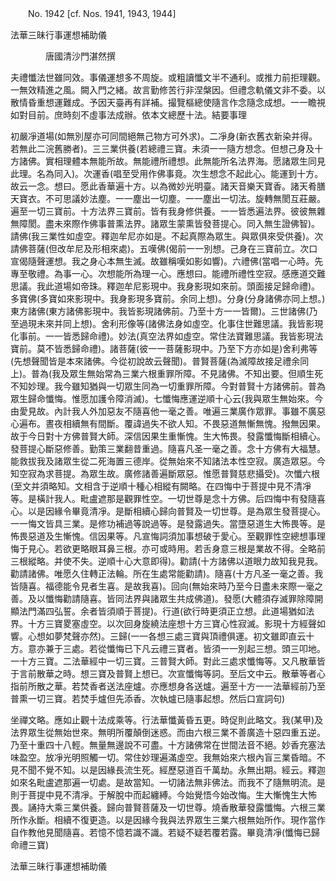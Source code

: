 ﻿　　No. 1942 [cf. Nos. 1941, 1943, 1944]

法華三昧行事運想補助儀

　　　　唐國清沙門湛然撰


夫禮懺法世雖同效。事儀運想多不周旋。或粗讀懺文半不通利。或推力前拒理觀。一無效精進之風。闕入門之緒。故言勤修苦行非涅槃因。但禮念軌儀文非不委。以散情昏重想運難成。予因天臺再有詳補。撮覽樞總使隨言作念隨念成想。一一瞻視如對目前。庶時刻不虛事法成辦。依本文總歷十法。結要事理

初嚴凈道場(如無別屋亦可同間絕無己物方可外求)。二凈身(新衣舊衣新染并得。若無此二浣舊勝者)。三三業供養(若總禮三寶。未須一一隨方想念。但想己身及十方諸佛。實相理體本無能所故。無能禮所禮想。此無能所名法界海。愿諸眾生同見此理。名為同入)。次運香(唱至受用作佛事竟。次生想念不起此心。能運到十方。故云一念。想曰。愿此香華遍十方。以為微妙光明臺。諸天音樂天寶香。諸天肴膳天寶衣。不可思議妙法塵。一一塵出一切塵。一一塵出一切法。旋轉無閡互莊嚴。遍至一切三寶前。十方法界三寶前。皆有我身修供養。一一皆悉遍法界。彼彼無雜無障閡。盡未來際作佛事普熏法界。諸眾生蒙熏皆發菩提心。同入無生證佛智)。請佛(我三業性如虛空。釋迦牟尼亦如是。不起真際為眾生。與眾俱來受供養)。次請佛菩薩(但改牟尼及形相來處)。五嘆佛(偈前一一別想。己身在三寶前立。次口宣偈隨聲運想。我之身心本無生滅。故雖稱嘆如影如響)。六禮佛(當唱一心時。先專至敬禮。為事一心。次想能所為理一心。應想曰。能禮所禮性空寂。感應道交難思議。我此道場如帝珠。釋迦牟尼影現中。我身影現如來前。頭面接足歸命禮)。多寶佛(多寶如來影現中。我身影現多寶前。余同上想)。分身(分身諸佛亦同上想。)東方諸佛(東方諸佛影現中。我皆影現諸佛前。乃至十方一一皆爾)。三世諸佛(乃至過現未來并同上想)。舍利形像等(諸佛法身如虛空。化事住世難思議。我皆影現化事前。一一皆悉歸命禮)。妙法(真空法界如虛空。常住法寶難思議。我皆影現法寶前。莫不皆悉歸命禮)。諸菩薩(彼一一菩薩影現中。乃至下方亦如是)舍利弗等(先想聲聞皆是本來諸佛。今從初說故云聲聞)。普賢菩薩(為滅障故接足禮余同上)。普為(我及眾生無始常為三業六根重罪所障。不見諸佛。不知出要。但順生死不知妙理。我今雖知猶與一切眾生同為一切重罪所障。今對普賢十方諸佛前。普為眾生歸命懺悔。惟愿加護令障消滅)。七懺悔應運逆順十心云(我與眾生無始來。今由愛見故。內計我人外加惡友不隨喜他一毫之善。唯遍三業廣作眾罪。事雖不廣惡心遍布。晝夜相續無有間斷。覆諱過失不欲人知。不畏惡道無慚無愧。撥無因果。故于今日對十方佛普賢大師。深信因果生重慚愧。生大怖畏。發露懺悔斷相續心。發菩提心斷惡修善。勤策三業翻昔重過。隨喜凡圣一毫之善。念十方佛有大福慧。能救拔我及諸眾生從二死海置三德岸。從無始來不知諸法本性空寂。廣造眾惡。今知空寂為求菩提。為眾生故。廣修諸善遍斷眾惡。惟愿普賢慈悲攝受)。次懺六根(至文并須略知。文相含于逆順十種心相縱有闕略。在四悔中于菩提中見不清凈等。是橫計我人。毗盧遮那是觀罪性空。一切世尊是念十方佛。后四悔中有發隨喜心。以是因緣令畢竟清凈。是斷相續心歸向普賢及一切世尊。是為眾生發菩提心。一一悔文皆具三業。是修功補過等說過等。是發露過失。當墮惡道生大怖畏等。是怖畏惡道及生慚愧。信因果等。凡宣悔詞須加事想破于愛心。至觀罪性空總想事理悔于見心。若欲更略眼耳鼻三根。亦可或時用。若舌身意三根是業故不得。全略前三根縱略。并使不失。逆順十心大意即得)。勸請(十方諸佛以道眼力故知我見我。勸請諸佛。唯愿久住轉正法輪。所在生處常能勸請)。隨喜(十方凡圣一毫之善。我皆隨喜。福德能令見者生喜。是故我喜)。回向(無始來時乃至今日盡未來際一毫之善。及以懺悔勸請隨喜。皆同法界與諸眾生共成佛道)。發愿(大體須存滅罪除障開顯法門滿四弘誓。余者皆須順于菩提)。行道(欲行時更須正立想。此道場猶如法界。十方三寶畟塞虛空。以次回身旋繞法座想十方三寶心性寂滅。影現十方經聲如響。心想如夢梵聲亦然)。三歸(一一各想三處三寶與頂禮俱運。初文雖即直云十方。意亦兼于三處。若從懺悔已下凡云禮三寶者。皆須一一別起三想。頭三叩地。一十方三寶。二法華經中一切三寶。三普賢大師。對此三處求懺悔等。又凡散華皆于言前散華之時。想三寶及普賢上想已。次宣懺悔等詞。至后文中云。散華等者心指前所散之華。若焚香者送法座爐。亦應想身各送爐。遍至十方一一法華經前乃至普熏一切三寶。若焚手爐但先添香。次執爐已隨事起想。然后口宣詞句)

坐禪文略。應如止觀十法成乘等。行法華懺黃昏五更。時促則此略文。我(某甲)及法界眾生從無始世來。無明所覆顛倒迷惑。而由六根三業不善廣造十惡四重五逆。乃至十重四十八輕。無量無邊說不可盡。十方諸佛常在世間法音不絕。妙香充塞法味盈空。放凈光明照觸一切。常住妙理遍滿虛空。我無始來六根內盲三業昏暗。不見不聞不覺不知。以是因緣長流生死。經歷惡道百千萬劫。永無出期。經云。釋迦如來名毗盧遮那遍一切處。是故當知。一切諸法無非佛法。而我不了隨無明流。是則于菩提中見不清凈。于解脫中而起纏縛。今始覺悟今始改悔。生大慚愧生大怖畏。誦持大乘三業供養。歸向普賢菩薩及一切世尊。燒香散華發露懺悔。六根三業所作永斷。相續不復更造。以是因緣今我與法界眾生三業六根無始所作。現作當作自作教他見聞隨喜。若憶不憶若識不識。若疑不疑若覆若露。畢竟清凈(懺悔已歸命禮三寶)

法華三昧行事運想補助儀
